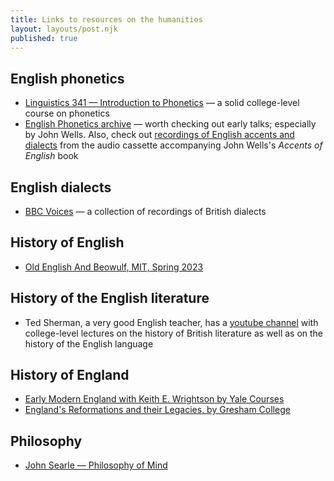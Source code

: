 ```yaml
---
title: Links to resources on the humanities
layout: layouts/post.njk
published: true
---
```


## English phonetics
- [Linguistics 341 — Introduction to Phonetics](https://www.youtube.com/watch?v=3sXT3hXn0Uk) — a solid college-level course on phonetics
- [English Phonetics archive](https://www.youtube.com/channel/UCcJXeI2pEwT9IHYVlUXnURw/videos) — worth checking out early talks; especially by John Wells. Also, check out [recordings of English accents and dialects](https://www.phon.ucl.ac.uk/home/wells/accentsanddialects/) from the audio cassette accompanying John Wells's _Accents of English_ book

## English dialects
- [BBC Voices](https://sounds.bl.uk/Accents-and-dialects/BBC-Voices) — a collection of recordings of British dialects

## History of English
- [Old English And Beowulf, MIT, Spring 2023](https://ocw.mit.edu/courses/21l-601j-old-english-and-beowulf-spring-2023/video_galleries/lecture-videos/)

## History of the English literature
- Ted Sherman, a very good English teacher, has a [youtube channel](https://www.youtube.com/channel/UCB_pokQ27mY3DGlGrSdNKKw/videos) with college-level lectures on the history of British literature as well as on the history of the English language

## History of England
- [Early Modern England with Keith E. Wrightson by Yale Courses](https://www.youtube.com/playlist?list=PL18B9F132DFD967A3)
- [England's Reformations and their Legacies, by Gresham College](https://www.youtube.com/playlist?list=PLU3TaPgchJtRdvaY1Z8N7RlLwd_pT7OkM)

## Philosophy
- [John Searle — Philosophy of Mind](https://www.youtube.com/playlist?list=PL039MUyjHR1wfJpULVP1a1ZeCBmIHmhxt)

